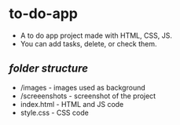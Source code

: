 # to-do-app
* A to do app project made with HTML, CSS, JS.
* You can add tasks, delete, or check them.

## _folder structure_

* /images - images used as background
* /screeenshots - screenshot of the project
* index.html - HTML and JS code
* style.css - CSS code
